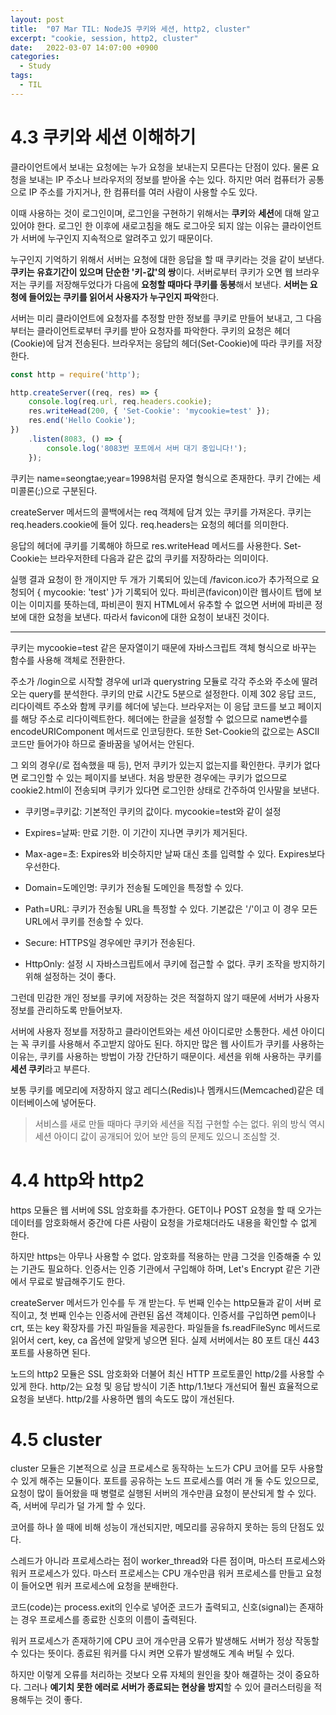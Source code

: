 ```yaml
---
layout: post
title:  "07 Mar TIL: NodeJS 쿠키와 세션, http2, cluster"
excerpt: "cookie, session, http2, cluster"
date:   2022-03-07 14:07:00 +0900
categories: 
  - Study
tags:
  - TIL
---
```


# 4.3 쿠키와 세션 이해하기

클라이언트에서 보내는 요청에는 누가 요청을 보내는지 모른다는 단점이 있다. 물론 요청을 보내는 IP 주소나 브라우저의 정보를 받아올 수는 있다. 하지만 여러 컴퓨터가 공통으로 IP 주소를 가지거나, 한 컴퓨터를 여러 사람이 사용할 수도 있다.

이때 사용하는 것이 로그인이며, 로그인을 구현하기 위해서는 **쿠키**와 **세션**에 대해 알고 있어야 한다. 로그인 한 이후에 새로고침을 해도 로그아웃 되지 않는 이유는 클라이언트가 서버에 누구인지 지속적으로 알려주고 있기 때문이다.

누구인지 기억하기 위해서 서버는 요청에 대한 응답을 할 때 쿠키라는 것을 같이 보낸다. **쿠키는 유효기간이 있으며 단순한 '키-값'의 쌍**이다. 서버로부터 쿠키가 오면 웹 브라우저는 쿠키를 저장해두었다가 다음에 **요청할 때마다 쿠키를 동봉**해서 보낸다. **서버는 요청에 들어있는 쿠키를 읽어서 사용자가 누구인지 파악**한다.

서버는 미리 클라이언트에 요청자를 추정할 만한 정보를 쿠키로 만들어 보내고, 그 다음부터는 클라이언트로부터 쿠키를 받아 요청자를 파악한다. 쿠키의 요청은 헤더(Cookie)에 담겨 전송된다. 브라우저는 응답의 헤더(Set-Cookie)에 따라 쿠키를 저장한다.

```js
const http = require('http');

http.createServer((req, res) => {
    console.log(req.url, req.headers.cookie);
    res.writeHead(200, { 'Set-Cookie': 'mycookie=test' });
    res.end('Hello Cookie');
})
    .listen(8083, () => {
        console.log('8083번 포트에서 서버 대기 중입니다!');
    });
```

쿠키는 name=seongtae;year=1998처럼 문자열 형식으로 존재한다. 쿠키 간에는 세미콜론(;)으로 구분된다.

createServer 메서드의 콜백에서는 req 객체에 담겨 있는 쿠키를 가져온다. 쿠키는 req.headers.cookie에 들어 있다. req.headers는 요청의 헤더를 의미한다.

응답의 헤더에 쿠키를 기록해야 하므로 res.writeHead 메서드를 사용한다. Set-Cookie는 브라우저한테 다음과 같은 값의 쿠키를 저장하라는 의미이다.

실행 결과 요청이 한 개이지만 두 개가 기록되어 있는데 /favicon.ico가 추가적으로 요청되어 { mycookie: 'test' }가 기록되어 있다. 파비콘(favicon)이란 웹사이트 탭에 보이는 이미지를 뜻하는데, 파비콘이 뭔지 HTML에서 유추할 수 없으면 서버에 파비콘 정보에 대한 요청을 보낸다. 따라서 favicon에 대한 요청이 보내진 것이다.

---

쿠키는 mycookie=test 같은 문자열이기 때문에 자바스크립트 객체 형식으로 바꾸는 함수를 사용해 객체로 전환한다.

주소가 /login으로 시작할 경우에 url과 querystring 모듈로 각각 주소와 주소에 딸려오는 query를 분석한다. 쿠키의 만료 시간도 5분으로 설정한다. 이제 302 응답 코드, 리다이렉트 주소와 함께 쿠키를 헤더에 넣는다. 브라우저는 이 응답 코드를 보고 페이지를 해당 주소로 리다이렉트한다. 헤더에는 한글을 설정할 수 없으므로 name변수를 encodeURIComponent 메서드로 인코딩한다. 또한 Set-Cookie의 값으로는 ASCII 코드만 들어가야 하므로 줄바꿈을 넣어서는 안된다.

그 외의 경우(/로 접속했을 때 등), 먼저 쿠키가 있는지 없는지를 확인한다. 쿠키가 없다면 로그인할 수 있는 페이지를 보낸다. 처음 방문한 경우에는 쿠키가 없으므로 cookie2.html이 전송되며 쿠키가 있다면 로그인한 상태로 간주하여 인사말을 보낸다.

* 쿠키명=쿠키값: 기본적인 쿠키의 값이다. mycookie=test와 같이 설정

* Expires=날짜: 만료 기한. 이 기간이 지나면 쿠키가 제거된다.

* Max-age=초: Expires와 비슷하지만 날짜 대신 초를 입력할 수 있다. Expires보다 우선한다.

* Domain=도메인명: 쿠키가 전송될 도메인을 특정할 수 있다.

* Path=URL: 쿠키가 전송될 URL을 특정할 수 있다. 기본값은 '/'이고 이 경우 모든 URL에서 쿠키를 전송할 수 있다.

* Secure: HTTPS일 경우에만 쿠키가 전송된다.

* HttpOnly: 설정 시 자바스크립트에서 쿠키에 접근할 수 없다. 쿠키 조작을 방지하기 위해 설정하는 것이 좋다.

그런데 민감한 개인 정보를 쿠키에 저장하는 것은 적절하지 않기 때문에 서버가 사용자 정보를 관리하도록 만들어보자.

서버에 사용자 정보를 저장하고 클라이언트와는 세션 아이디로만 소통한다. 세션 아이디는 꼭 쿠키를 사용해서 주고받지 않아도 된다. 하지만 많은 웹 사이트가 쿠키를 사용하는 이유는, 쿠키를 사용하는 방법이 가장 간단하기 때문이다. 세션을 위해 사용하는 쿠키를 **세션 쿠키**라고 부른다.

보통 쿠키를 메모리에 저장하지 않고 레디스(Redis)나 멤캐시드(Memcached)같은 데이터베이스에 넣어둔다.

> 서비스를 새로 만들 때마다 쿠키와 세션을 직접 구현할 수는 없다. 위의 방식 역시 세션 아이디 값이 공개되어 있어 보안 등의 문제도 있으니 조심할 것.

# 4.4 http와 http2

https 모듈은 웹 서버에 SSL 암호화를 추가한다. GET이나 POST 요청을 할 때 오가는 데이터를 암호화해서 중간에 다른 사람이 요청을 가로채더라도 내용을 확인할 수 없게 한다.

하지만 https는 아무나 사용할 수 없다. 암호화를 적용하는 만큼 그것을 인증해줄 수 있는 기관도 필요하다. 인증서는 인증 기관에서 구입해야 하며, Let's Encrypt 같은 기관에서 무료로 발급해주기도 한다.

createServer 메서드가 인수를 두 개 받는다. 두 번째 인수는 http모듈과 같이 서버 로직이고, 첫 번째 인수는 인증서에 관련된 옵션 객체이다. 인증서를 구입하면 pem이나 crt, 또는 key 확장자를 가진 파일들을 제공한다. 파일들을 fs.readFileSync 메서드로 읽어서 cert, key, ca 옵션에 알맞게 넣으면 된다. 실제 서버에서는 80 포트 대신 443 포트를 사용하면 된다.

노드의 http2 모듈은 SSL 암호화와 더불어 최신 HTTP 프로토콜인 http/2를 사용할 수 있게 한다. http/2는 요청 및 응답 방식이 기존 http/1.1보다 개선되어 훨씬 효율적으로 요청을 보낸다. http/2를 사용하면 웹의 속도도 많이 개선된다.

# 4.5 cluster

cluster 모듈은 기본적으로 싱글 프로세스로 동작하는 노드가 CPU 코어를 모두 사용할 수 있게 해주는 모듈이다. 포트를 공유하는 노드 프로세스를 여러 개 둘 수도 있으므로, 요청이 많이 들어왔을 때 병렬로 실행된 서버의 개수만큼 요청이 분산되게 할 수 있다. 즉, 서버에 무리가 덜 가게 할 수 있다.

코어를 하나 쓸 때에 비해 성능이 개선되지만, 메모리를 공유하지 못하는 등의 단점도 있다.

스레드가 아니라 프로세스라는 점이 worker_thread와 다른 점이며, 마스터 프로세스와 워커 프로세스가 있다. 마스터 프로세스는 CPU 개수만큼 워커 프로세스를 만들고 요청이 들어오면 워커 프로세스에 요청을 분배한다.

코드(code)는 process.exit의 인수로 넣어준 코드가 출력되고, 신호(signal)는 존재하는 경우 프로세스를 종료한 신호의 이름이 출력된다.

워커 프로세스가 존재하기에 CPU 코어 개수만큼 오류가 발생해도 서버가 정상 작동할 수 있다는 뜻이다. 종료된 워커를 다시 켜면 오류가 발생해도 계속 버틸 수 있다.

하지만 이렇게 오류를 처리하는 것보다 오류 자체의 원인을 찾아 해결하는 것이 중요하다. 그러나 **예기치 못한 에러로 서버가 종료되는 현상을 방지**할 수 있어 클러스터링을 적용해두는 것이 좋다.